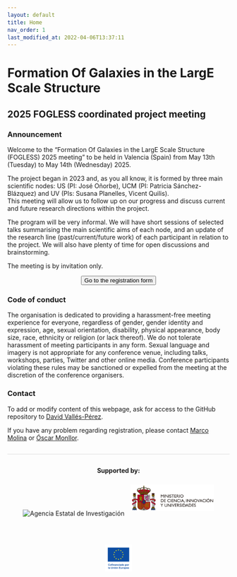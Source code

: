 ```yaml
---
layout: default
title: Home
nav_order: 1
last_modified_at: 2022-04-06T13:37:11
---
```


# Formation Of Galaxies in the LargE Scale Structure 
## 2025 FOGLESS coordinated project meeting

### Announcement

Welcome to the “Formation Of Galaxies in the LargE Scale Structure (FOGLESS) 2025 meeting” to be held in Valencia (Spain) from May 13th (Tuesday) to May 14th (Wednesday) 2025.

The project began in 2023 and, as you all know, it is formed by three main scientific nodes: US (PI: José Oñorbe), UCM (PI: Patricia Sánchez-Blázquez) and UV (PIs: Susana Planelles, Vicent Quilis).  
This meeting will allow us to follow up on our progress and discuss current and future research directions within the project.

The program will be very informal. We will have short sessions of selected talks summarising the main scientific aims of each node, and an update of the research line (past/current/future work) of each participant in relation to the project. We will also have plenty of time for open discussions and brainstorming.

The meeting is by invitation only.

<center><button type="button" name="button" class="btn" onclick="location.href='https://docs.google.com/forms/d/e/1FAIpQLSdwCJrNhfyUvzPuSVBUq5j_NfruQ2RGVy9CLvQrR1t1vSr2yg/viewform?';">Go to the registration form</button></center>

### Code of conduct

The organisation is dedicated to providing a harassment-free meeting experience for everyone, regardless of gender, gender identity and expression, age, sexual orientation, disability, physical appearance, body size, race, ethnicity or religion (or lack thereof). We do not tolerate harassment of meeting participants in any form. Sexual language and imagery is not appropriate for any conference venue, including talks, workshops, parties, Twitter and other online media. Conference participants violating these rules may be sanctioned or expelled from the meeting at the discretion of the conference organisers.

### Contact
To add or modify content of this webpage, ask for access to the GitHub repository to <a href="mailto:david.valles-perez@uv.es">David Vallés-Pérez</a>.

If you have any problem regarding registration, please contact <a href="mailto:marco.molina@uv.es">Marco Molina</a> or <a href="mailto:oscar.monllor@uv.es">Óscar Monllor</a>.

<style>
.logo-container {
  margin-top: 2em;
  border-top: 1px solid #ddd;
  padding-top: 1em;
  text-align: center;
}

.logo-container img {
  height: 60px;         
  width: auto;          
  margin: 10px 5px;
  display: inline-block;
}
</style>

<div class="logo-container">
  <p><strong>Supported by:</strong></p>
  <img src="/assets/images/Logo_Agencia_Estatal_de_Investigación.jpg" alt="Agencia Estatal de Investigación">
  <img src="/assets/images/MCIU_header.svg" alt="MCIU">
  <img src="/assets/images/UE.png" alt="European Union">
</div>
